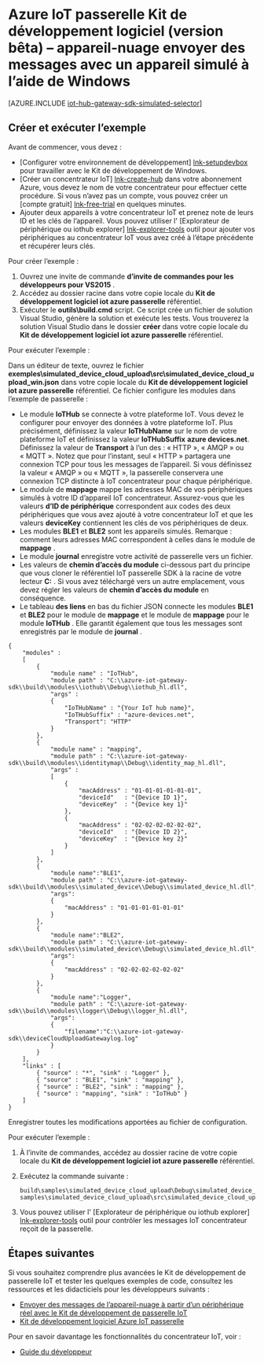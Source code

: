 <properties
    pageTitle="Simuler un appareil avec le Kit de développement de passerelle IoT | Microsoft Azure"
    description="Azure IoT passerelle SDK procédure pas à pas pour illustrer télémétrie envoi d’un appareil simulé à l’aide du Kit de développement Azure IoT passerelle à l’aide de Windows."
    services="iot-hub"
    documentationCenter=""
    authors="chipalost"
    manager="timlt"
    editor=""/>

<tags
     ms.service="iot-hub"
     ms.devlang="cpp"
     ms.topic="article"
     ms.tgt_pltfrm="na"
     ms.workload="na"
     ms.date="08/29/2016"
     ms.author="andbuc"/>


# <a name="azure-iot-gateway-sdk-beta--send-device-to-cloud-messages-with-a-simulated-device-using-windows"></a>Azure IoT passerelle Kit de développement logiciel (version bêta) – appareil-nuage envoyer des messages avec un appareil simulé à l’aide de Windows

[AZURE.INCLUDE [iot-hub-gateway-sdk-simulated-selector](../../includes/iot-hub-gateway-sdk-simulated-selector.md)]

## <a name="build-and-run-the-sample"></a>Créer et exécuter l’exemple

Avant de commencer, vous devez :

- [Configurer votre environnement de développement] [ lnk-setupdevbox] pour travailler avec le Kit de développement de Windows.
- [Créer un concentrateur IoT] [ lnk-create-hub] dans votre abonnement Azure, vous devez le nom de votre concentrateur pour effectuer cette procédure. Si vous n’avez pas un compte, vous pouvez créer un [compte gratuit] [ lnk-free-trial] en quelques minutes.
- Ajouter deux appareils à votre concentrateur IoT et prenez note de leurs ID et les clés de l’appareil. Vous pouvez utiliser l' [Explorateur de périphérique ou iothub explorer] [ lnk-explorer-tools] outil pour ajouter vos périphériques au concentrateur IoT vous avez créé à l’étape précédente et récupérer leurs clés.

Pour créer l’exemple :

1. Ouvrez une invite de commande **d’invite de commandes pour les développeurs pour VS2015** .
2. Accédez au dossier racine dans votre copie locale du **Kit de développement logiciel iot azure passerelle** référentiel.
3. Exécuter le **outils\\build.cmd** script. Ce script crée un fichier de solution Visual Studio, génère la solution et exécute les tests. Vous trouverez la solution Visual Studio dans le dossier **créer** dans votre copie locale du **Kit de développement logiciel iot azure passerelle** référentiel.

Pour exécuter l’exemple :

Dans un éditeur de texte, ouvrez le fichier **exemples\\simulated_device_cloud_upload\\src\\simulated_device_cloud_upload_win.json** dans votre copie locale du **Kit de développement logiciel iot azure passerelle** référentiel. Ce fichier configure les modules dans l’exemple de passerelle :

- Le module **IoTHub** se connecte à votre plateforme IoT. Vous devez le configurer pour envoyer des données à votre plateforme IoT. Plus précisément, définissez la valeur **IoTHubName** sur le nom de votre plateforme IoT et définissez la valeur **IoTHubSuffix** **azure devices.net**. Définissez la valeur de **Transport** à l’un des : « HTTP », « AMQP » ou « MQTT ». Notez que pour l’instant, seul « HTTP » partagera une connexion TCP pour tous les messages de l’appareil. Si vous définissez la valeur « AMQP » ou « MQTT », la passerelle conservera une connexion TCP distincte à IoT concentrateur pour chaque périphérique.
- Le module de **mappage** mappe les adresses MAC de vos périphériques simulés à votre ID d’appareil IoT concentrateur. Assurez-vous que les valeurs **d’ID de périphérique** correspondent aux codes des deux périphériques que vous avez ajouté à votre concentrateur IoT et que les valeurs **deviceKey** contiennent les clés de vos périphériques de deux.
- Les modules **BLE1** et **BLE2** sont les appareils simulés. Remarque : comment leurs adresses MAC correspondent à celles dans le module de **mappage** .
- Le module **journal** enregistre votre activité de passerelle vers un fichier.
- Les valeurs de **chemin d’accès du module** ci-dessous part du principe que vous cloner le référentiel IoT passerelle SDK à la racine de votre lecteur **C:** . Si vous avez téléchargé vers un autre emplacement, vous devez régler les valeurs de **chemin d’accès du module** en conséquence.
- Le tableau **des liens** en bas du fichier JSON connecte les modules **BLE1** et **BLE2** pour le module de **mappage** et le module de **mappage** pour le module **IoTHub** . Elle garantit également que tous les messages sont enregistrés par le module de **journal** .

```
{
    "modules" :
    [ 
        {
            "module name" : "IoTHub",
            "module path" : "C:\\azure-iot-gateway-sdk\\build\\modules\\iothub\\Debug\\iothub_hl.dll",
            "args" : 
            {
                "IoTHubName" : "{Your IoT hub name}",
                "IoTHubSuffix" : "azure-devices.net",
                "Transport": "HTTP"
            }
        },
        {
            "module name" : "mapping",
            "module path" : "C:\\azure-iot-gateway-sdk\\build\\modules\\identitymap\\Debug\\identity_map_hl.dll",
            "args" : 
            [
                {
                    "macAddress" : "01-01-01-01-01-01",
                    "deviceId"   : "{Device ID 1}",
                    "deviceKey"  : "{Device key 1}"
                },
                {
                    "macAddress" : "02-02-02-02-02-02",
                    "deviceId"   : "{Device ID 2}",
                    "deviceKey"  : "{Device key 2}"
                }
            ]
        },
        {
            "module name":"BLE1",
            "module path" : "C:\\azure-iot-gateway-sdk\\build\\modules\\simulated_device\\Debug\\simulated_device_hl.dll",
            "args":
            {
                "macAddress" : "01-01-01-01-01-01"
            }
        },
        {
            "module name":"BLE2",
            "module path" : "C:\\azure-iot-gateway-sdk\\build\\modules\\simulated_device\\Debug\\simulated_device_hl.dll",
            "args":
            {
                "macAddress" : "02-02-02-02-02-02"
            }
        },
        {
            "module name":"Logger",
            "module path" : "C:\\azure-iot-gateway-sdk\\build\\modules\\logger\\Debug\\logger_hl.dll",
            "args":
            {
                "filename":"C:\\azure-iot-gateway-sdk\\deviceCloudUploadGatewaylog.log"
            }
        }
    ],
    "links" : [
        { "source" : "*", "sink" : "Logger" },
        { "source" : "BLE1", "sink" : "mapping" },
        { "source" : "BLE2", "sink" : "mapping" },
        { "source" : "mapping", "sink" : "IoTHub" }
    ]
}
```

Enregistrer toutes les modifications apportées au fichier de configuration.

Pour exécuter l’exemple :

1. À l’invite de commandes, accédez au dossier racine de votre copie locale du **Kit de développement logiciel iot azure passerelle** référentiel.
2. Exécutez la commande suivante :
  
    ```
    build\samples\simulated_device_cloud_upload\Debug\simulated_device_cloud_upload_sample.exe samples\simulated_device_cloud_upload\src\simulated_device_cloud_upload_win.json
    ```

3. Vous pouvez utiliser l' [Explorateur de périphérique ou iothub explorer] [ lnk-explorer-tools] outil pour contrôler les messages IoT concentrateur reçoit de la passerelle.


## <a name="next-steps"></a>Étapes suivantes

Si vous souhaitez comprendre plus avancées le Kit de développement de passerelle IoT et tester les quelques exemples de code, consultez les ressources et les didacticiels pour les développeurs suivants :

- [Envoyer des messages de l’appareil-nuage à partir d’un périphérique réel avec le Kit de développement de passerelle IoT][lnk-physical-device]
- [Kit de développement logiciel Azure IoT passerelle][lnk-gateway-sdk]

Pour en savoir davantage les fonctionnalités du concentrateur IoT, voir :

- [Guide du développeur][lnk-devguide]

<!-- Links -->
[lnk-setupdevbox]: https://github.com/Azure/azure-iot-gateway-sdk/blob/master/doc/devbox_setup.md
[lnk-free-trial]: https://azure.microsoft.com/pricing/free-trial/
[lnk-explorer-tools]: https://github.com/Azure/azure-iot-sdks/blob/master/doc/manage_iot_hub.md
[lnk-gateway-sdk]: https://github.com/Azure/azure-iot-gateway-sdk/

[lnk-physical-device]: iot-hub-gateway-sdk-physical-device.md

[lnk-devguide]: ./iot-hub-devguide.md
[lnk-create-hub]: iot-hub-create-through-portal.md 